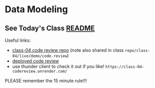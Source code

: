 # Data Modeling

## See Today's Class [README](./README.md)

Useful links:
- [class-04 code review repo](https://github.com/rkgallaway/class-04-code-review) (note also shared in class `repo/class-04/live/demo/code-review`)
- [deployed code review](https://class-04-codereview.onrender.com/)
- use thunder client to check it out if you like!  `https://class-04-codereview.onrender.com/`

PLEASE remember the 15 minute rule!!!
